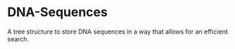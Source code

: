 # DNA-Sequences
A tree structure to store DNA sequences in a way that allows for an efficient search.
